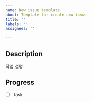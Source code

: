 ```yaml
---
name: New issue template
about: Template for create new issue
title: ''
labels: ''
assignees: ''

---
```


## Description
작업 설명

## Progress
- [ ] Task
